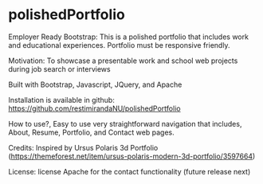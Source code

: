 # polishedPortfolio
Employer Ready Bootstrap:
This is a polished portfolio that includes work and educational experiences. Portfolio must be responsive friendly.

Motivation: 
To showcase a presentable work and school web projects during job search or interviews

Built with Bootstrap, Javascript, JQuery, and Apache

Installation is available in github: https://github.com/restimirandaNU/polishedPortfolio

How to use?,
Easy to use very straightforward navigation that includes, About, Resume, Portfolio, and Contact web pages.

Credits:
Inspired by Ursus Polaris 3d Portfolio (https://themeforest.net/item/ursus-polaris-modern-3d-portfolio/3597664) 

License:
license Apache for the contact functionality (future release next) 
